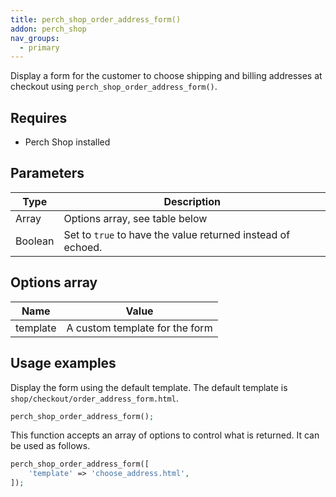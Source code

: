 ```yaml
---
title: perch_shop_order_address_form()
addon: perch_shop
nav_groups:
  - primary
---
```


Display a form for the customer to choose shipping and billing addresses at checkout using `perch_shop_order_address_form()`.

## Requires

- Perch Shop installed

## Parameters

| Type | Description |
|-|-|
| Array   | Options array, see table below |
| Boolean | Set to `true` to have the value returned instead of echoed. |


## Options array

|Name|Value|
|-|-|
|template|A custom template for the form|

## Usage examples

Display the form using the default template. The default template is `shop/checkout/order_address_form.html`.

```php
perch_shop_order_address_form();
```

This function accepts an array of options to control what is returned. It can be used as follows.

```php
perch_shop_order_address_form([
    'template' => 'choose_address.html',
]);
```
